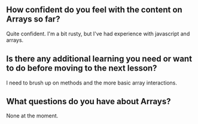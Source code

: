 ## How confident do you feel with the content on Arrays so far?
Quite confident. I'm a bit rusty, but I've had experience with javascript and arrays.

## Is there any additional learning you need or want to do before moving to the next lesson?
I need to brush up on methods and the more basic array interactions.


## What questions do you have about Arrays?
None at the moment.
